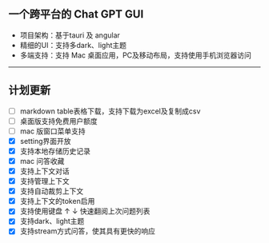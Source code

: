 ## 一个跨平台的 Chat GPT GUI
* 项目架构：基于tauri 及 angular
* 精细的UI：支持多dark、light主题
* 多端支持：支持 Mac 桌面应用，PC及移动布局，支持使用手机浏览器访问

---

## 计划更新

-   [ ] markdown table表格下载，支持下载为excel及复制成csv
-   [ ] 桌面版支持免费用户额度
-   [ ] mac 版窗口菜单支持
-   [x] setting界面开放
-   [X] 支持本地存储历史记录
-   [X] mac 问答收藏
-   [X] 支持上下文对话
-   [X] 支持管理上下文
-   [X] 支持自动裁剪上下文
-   [X] 支持上下文的token启用
-   [X] 支持使用键盘 ↑ ↓ 快速翻阅上次问题列表
-   [X] 支持dark、light主题
-   [X] 支持stream方式问答，使其具有更快的响应
